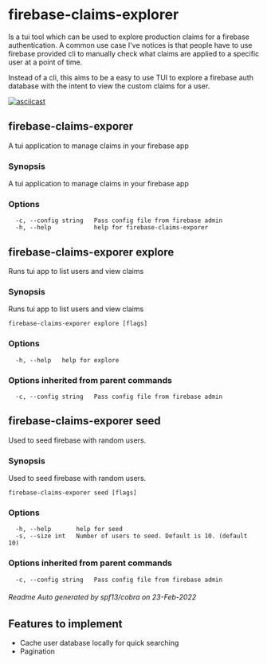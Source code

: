 # firebase-claims-explorer

Is a tui tool which can be used to explore production claims for a firebase authentication. A common use case I've notices is that people have to use firebase provided cli to manually check what claims are applied to a specific user at a point of time.

Instead of a cli, this aims to be a easy to use TUI to explore a firebase auth database with the intent to view the custom claims for a user.

[![asciicast](https://asciinema.org/a/605779.svg)](https://asciinema.org/a/605779)

## firebase-claims-exporer

A tui application to manage claims in your firebase app

### Synopsis

A tui application to manage claims in your firebase app

### Options

```
  -c, --config string   Pass config file from firebase admin
  -h, --help            help for firebase-claims-exporer
```


## firebase-claims-exporer explore

Runs tui app to list users and view claims

### Synopsis

Runs tui app to list users and view claims

```
firebase-claims-exporer explore [flags]
```

### Options

```
  -h, --help   help for explore
```

### Options inherited from parent commands

```
  -c, --config string   Pass config file from firebase admin
```

## firebase-claims-exporer seed

Used to seed firebase with random users.

### Synopsis

Used to seed firebase with random users.

```
firebase-claims-exporer seed [flags]
```

### Options

```
  -h, --help       help for seed
  -s, --size int   Number of users to seed. Default is 10. (default 10)
```

### Options inherited from parent commands

```
  -c, --config string   Pass config file from firebase admin
```

###### Readme Auto generated by spf13/cobra on 23-Feb-2022

## Features to implement

- Cache user database locally for quick searching 
- Pagination
